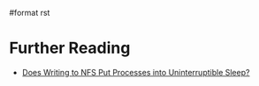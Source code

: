 \#format rst

Further Reading
===============

-   [Does Writing to NFS Put Processes into Uninterruptible Sleep?](https://medium.com/@jonphilpott/does-writing-to-nfs-put-processes-into-un-interruptible-sleep-d58790cd13b6#.h4oi0ufqx)

